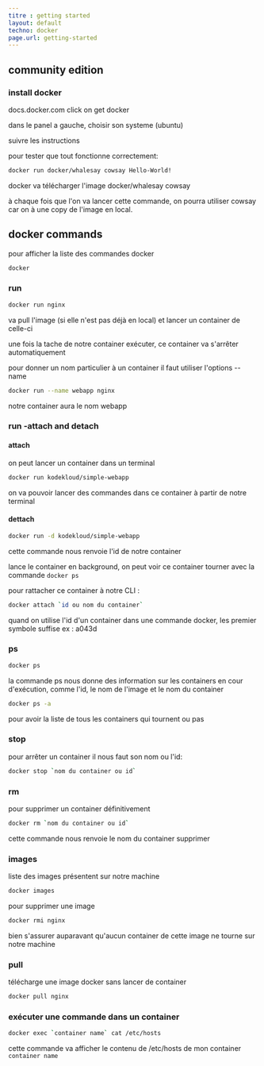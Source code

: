 ```yaml
---
titre : getting started
layout: default
techno: docker
page.url: getting-started
---
```


## community edition

### install docker


docs.docker.com click on get docker

dans le panel a gauche, choisir son systeme (ubuntu)

suivre les instructions


pour tester que tout fonctionne correctement:
```bash
docker run docker/whalesay cowsay Hello-World!
```

docker va télécharger l'image docker/whalesay cowsay

à chaque fois que l'on va lancer cette commande, on pourra utiliser cowsay car on à une copy de l'image en local.

## docker commands

pour afficher la liste des commandes docker
```bash
docker
```

### run

```bash
docker run nginx
```
va pull l'image (si elle n'est pas déjà en local) et lancer un container de celle-ci

une fois la tache de notre container exécuter, ce container va s'arrêter automatiquement

pour donner un nom particulier à un container il faut utiliser l'options --name
```bash
docker run --name webapp nginx
```
notre container aura le nom webapp

### run -attach and detach

#### attach

on peut lancer un container dans un terminal

```bash
docker run kodekloud/simple-webapp
```

on va pouvoir lancer des commandes dans ce container à partir de notre terminal

#### dettach

```bash
docker run -d kodekloud/simple-webapp
```
cette commande nous renvoie l'id de notre container

lance le container en background, on peut voir ce container tourner avec la commande `docker ps`

pour rattacher ce container à notre CLI :

```bash
docker attach `id ou nom du container`
```

quand on utilise l'id d'un container dans une commande docker, les premier symbole suffise ex : a043d


### ps

```bash
docker ps
```

la commande ps nous donne des information sur les containers en cour d'exécution, comme l'id, le nom de l'image et le nom du container

```bash
docker ps -a
```
pour avoir la liste de tous les containers qui tournent ou pas

### stop

pour arrêter un container il nous faut son nom ou l'id:
```bash
docker stop `nom du container ou id`
```

### rm

pour supprimer un container définitivement
```bash
docker rm `nom du container ou id`
```

cette commande nous renvoie le nom du container supprimer

### images

liste des images présentent sur notre machine
```bash
docker images
```

pour supprimer une image
```bash
docker rmi nginx
```
bien s'assurer auparavant qu'aucun container de cette image ne tourne sur notre machine

### pull

télécharge une image docker sans lancer de container
```bash
docker pull nginx
```

### exécuter une commande dans un container

```bash
docker exec `container name` cat /etc/hosts
```

cette commande va afficher le contenu de /etc/hosts de mon container `container name`



